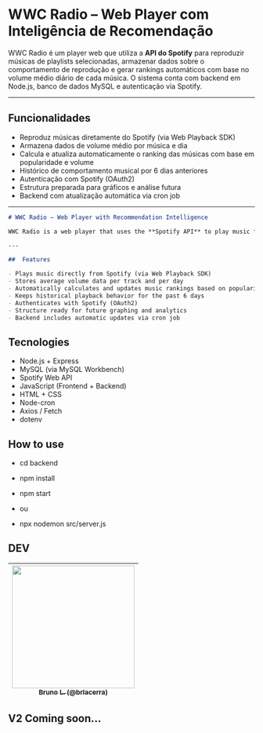 # WWC Radio – Web Player com Inteligência de Recomendação

WWC Radio é um player web que utiliza a **API do Spotify** para reproduzir músicas de playlists selecionadas, armazenar dados sobre o comportamento de reprodução e gerar rankings automáticos com base no volume médio diário de cada música. O sistema conta com backend em Node.js, banco de dados MySQL e autenticação via Spotify.

---

## Funcionalidades

- Reproduz músicas diretamente do Spotify (via Web Playback SDK)
- Armazena dados de volume médio por música e dia
- Calcula e atualiza automaticamente o ranking das músicas com base em popularidade e volume
- Histórico de comportamento musical por 6 dias anteriores
- Autenticação com Spotify (OAuth2)
- Estrutura preparada para gráficos e análise futura
- Backend com atualização automática via cron job

---

```markdown
# WWC Radio – Web Player with Recommendation Intelligence

WWC Radio is a web player that uses the **Spotify API** to play music from selected playlists, store playback behavior data, and automatically generate rankings based on each track’s daily average volume. The system includes a Node.js backend, MySQL database, and Spotify authentication.

---

##  Features

- Plays music directly from Spotify (via Web Playback SDK)
- Stores average volume data per track and per day
- Automatically calculates and updates music rankings based on popularity and volume
- Keeps historical playback behavior for the past 6 days
- Authenticates with Spotify (OAuth2)
- Structure ready for future graphing and analytics
- Backend includes automatic updates via cron job
```

## Tecnologies

- Node.js + Express
- MySQL (via MySQL Workbench)
- Spotify Web API
- JavaScript (Frontend + Backend)
- HTML + CSS
- Node-cron
- Axios / Fetch
- dotenv

## How to use
- cd backend
- npm install

- npm start
- ou
- npx nodemon src/server.js

## DEV

| [<img src="https://avatars.githubusercontent.com/u/69050146?v=4" width=250><br><sub>Bruno L. (@brlacerra)</sub>](https://github.com/futoibrunao) | 
| :---: |

## V2 Coming soon...



